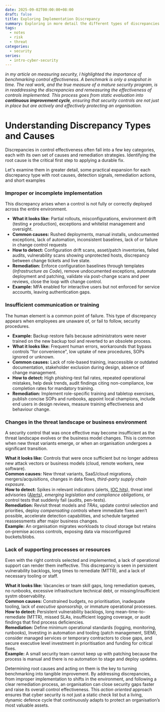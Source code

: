 ```yaml
---
date: 2025-09-02T00:00:00+08:00
draft: false
title: Exploring Implementation Discrepancy
summary: Exploring in more detail the different types of discrepancies that can undermine control effectiveness, including issues with implementation, training, and a changing threat landscape. It provides practical insights into how to detect these gaps and offers a clear, action-oriented remediation checklist to ensure continuous improvement in cybersecurity defences.
tags:
  - notes
  - risk
  - threat
categories:
  - security
series:
  - intro-cyber-security
---
```

*in my article on measuring security, I highlighted the importance of benchmarking control effectiveness.  A  benchmark is only a snapshot in time. The real work, and the true measure of a mature security program, is in  readdressing the discrepancies and remeasuring the effectiveness of controls implemented.   This process goes from static evaluation into **continuous improvement cycle**, ensuring that security controls are not just in place but are actively and effectively protecting an organisation.*

# Understanding Discrepancy Types and Causes

Discrepancies in control effectiveness often fall into a few key categories, each with its own set of causes and remediation strategies.  Identifying the root cause is the critical first step to applying a durable fix.  

Let's examine them in greater detail,  some practical expansion for each discrepancy type with root causes, detection signals, remediation actions, and short examples

### Improper or incomplete implementation
This discrepancy arises when a control is not fully or correctly deployed across the entire environment.

- **What it looks like:** Partial rollouts, misconfigurations, environment drift (testing ≠ production), exceptions and whitelist management and oversight.  
- **Common causes:** Rushed deployments, manual installs, undocumented exceptions, lack of automation, inconsistent baselines, lack of or failure in change control requests
- **How to detect:** Configuration drift scans, asset/patch inventories, failed audits, vulnerability scans showing unprotected hosts, discrepancy between change tickets and live state.  
- **Remediation:** Enforce configuration baselines through templates (*Infrastructure as Code*), remove undocumented exceptions, automate deployment and patching, validate via post-change scans and peer reviews, close the loop with change control.  
- **Example:** MFA enabled for interactive users but not enforced for service accounts, leaving authentication gaps.

### Insufficient communication or training
The human element is a common point of failure. This type of discrepancy appears when employees are unaware of, or fail to follow, security procedures.

- **Example:** Backup restore fails because administrators were never trained on the new backup tool and reverted to an obsolete process.
- **What it looks like:** Frequent human errors, workarounds that bypass controls "for convenience", low uptake of new procedures, SOPs ignored or unknown.  
- **Common causes:** Lack of role-based training, inaccessible or outdated documentation, stakeholder exclusion during design, absence of change management.  
- **How to detect:** High phishing-test fail rates, repeated operational mistakes, help desk trends, audit findings citing non-compliance, low completion rates for mandatory training. 
- **Remediation:** Implement role-specific training and tabletop exercises, publish concise SOPs and runbooks, appoint local champions, include end users in design reviews, measure training effectiveness and behaviour change.

### Changes in the threat landscape or business environment
A security control that was once effective may become insufficient as the threat landscape evolves or the business model changes. This is common when new threat variants emerge, or when an organisation undergoes a significant transition.

**What it looks like:** Controls that were once sufficient but no longer address new attack vectors or business models (cloud, remote workers, new software).  
**Common causes:** New threat variants, SaaS/cloud migrations, mergers/acquisitions, changes in data flows, *third-party supply chain exposure*.  
**How to detect:** Spikes in relevant indicators (alerts, [IOC hits](https://www.teramind.co/blog/how-to-recognize-indicators-of-compromise/)), threat intel advisories ([Alerts](https://www.cyber.gov.au/about-us/view-all-content/alerts-and-advisories)),  *emerging legislation and compliance obligations,* or control tests that suddenly fail (audits, pen-tests).  
**Remediation:**  Revisit threat models and *TRAs*, update control selection and priorities, deploy *compensating controls* where immediate fixes aren’t possible, accelerate detection capabilities, and schedule targeted reassessments after major business changes.  
**Example:** An organisation migrates workloads to cloud storage but retains on-premise access controls, exposing data via misconfigured buckets/blobs.

### Lack of supporting processes or resources
Even with the right controls selected and implemented, a lack of operational support can render them ineffective. This discrepancy is seen in persistent vulnerability backlogs, long times to remediate (MTTR), and a lack of necessary tooling or staff.

**What it looks like:** Vacancies or team skill gaps, long remediation queues, no runbooks, excessive infrastructure technical debt, or missing/insufficient systm observability.  
**Common causes:** Constrained budgets, no prioritisation, inadequate tooling, lack of *executive sponsorship*, or immature operational processes.  
**How to detect:** Persistent vulnerability backlogs, long mean-time-to-remediate (MTTR), missed SLAs, insufficient logging coverage, or audit findings that find process deficiencies.  
**Remediation:** Define minimum operational standards (logging, monitoring, runbooks), Investing in automation and tooling (patch management, SIEM), consider managed services or temporary contractors to close gaps, and secure executive level investment in prioritisation and funding for critical fixes.  
**Example:** A small security team cannot keep up with patching because the process is manual and there is no automation to stage and deploy updates.

Determining root causes and acting on them is the key to turning benchmarking into tangible improvement. By addressing discrepancies, from improper implementation to shifts in the environment, and following a clear remediation process, an organisation can close security gaps faster and raise its overall control effectiveness.  This *action oriented* approach ensures that cyber security is not just a static check list but a living, dynamic defence cycle that continuously adapts to protect an organisation’s most valuable assets.